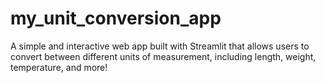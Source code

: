 # my_unit_conversion_app
A simple and interactive web app built with Streamlit that allows users to convert between different units of measurement, including length, weight, temperature, and more!
